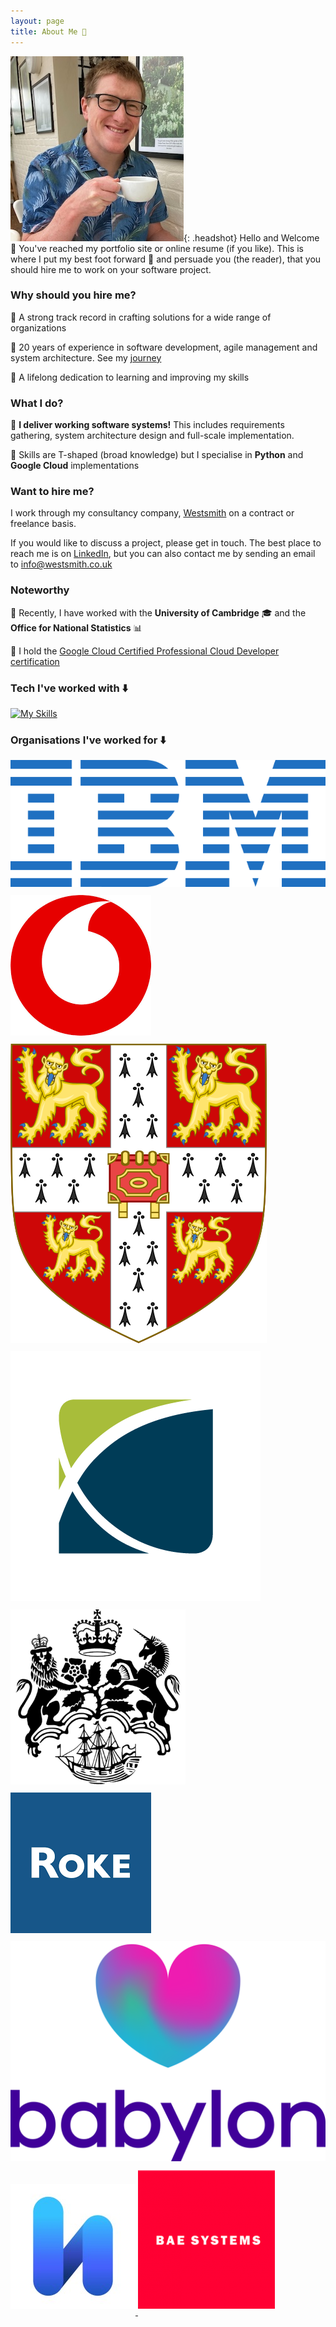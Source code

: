 ```yaml
---
layout: page
title: About Me 🧐
---
```


<link rel="stylesheet" href="/assets/css/custom.css">

![Daniel Ball](/assets/images/head-shot.jpeg){: .headshot}
Hello and Welcome 👋 You've reached my portfolio site or online resume (if you like). 
This is where I put my best foot forward 👞 and persuade you (the reader), that you should hire me to work on
your software project.

### Why should you hire me?

🌟 A strong track record in crafting solutions for a wide range of organizations

🌟 20 years of experience in software development, agile management and system architecture. See my [journey](journey.md)

🌟 A lifelong dedication to learning and improving my skills

### What I do?

🌟 **I deliver working software systems!** This includes requirements gathering, system architecture design and full-scale implementation.

🌟 Skills are T-shaped (broad knowledge) but I specialise in **Python** and **Google Cloud** implementations

### Want to hire me?

I work through my consultancy company, [Westsmith](https://westsmith.co.uk) on a contract or freelance basis.

If you would like to discuss a project, please get in touch. The best place to reach me is on [LinkedIn](https://www.linkedin.com/in/daniel-ball-consultant/), but you
can also contact me by sending an email to [info@westsmith.co.uk](mailto:info@westsmith.co.uk)

### Noteworthy

🌟 Recently, I have worked with the **University of Cambridge** 🎓 and the **Office for National Statistics** 📊

🌟 I hold the [Google Cloud Certified Professional Cloud Developer certification](https://www.credly.com/badges/ffabea96-6a85-4ee6-97ee-52e36ae0aa59)

### Tech I've worked with ⬇️

[![My Skills](https://skillicons.dev/icons?i=python,django,fastapi,flask,gcp,firebase,aws,dynamodb,git,md,linux,github,githubactions,gitlab,docker,postgres,sqlite,ts,js,react,idea,java,cpp,jenkins&theme=light)](https://skillicons.dev)

### Organisations I've worked for ⬇️

<div class="carousel">
  <a href="https://ibm.com">
    <img src="/assets/images/logos/640px-IBM_logo.svg.png" alt="IBM" style="margin-bottom: 2%;">
  </a>
  <a href="https://www.vodafone.co.uk">
    <img src="/assets/images/logos/vodafone.png" alt="Vodafone" style="margin-bottom: 2%;">
  </a>
  <a href="https://www.cam.ac.uk">
    <img src="/assets/images/logos/410px-Coat_of_Arms_of_the_University_of_Cambridge.svg.png" alt="University of Cambridge" style="margin-bottom: 2%;">
  </a>
  <a href="https://www.ons.gov.uk">
    <img src="/assets/images/logos/ONS.png" alt="Office for National Statistics" style="margin-bottom: 2%;">
  </a>
  <a href="https://www.gov.uk/government/organisations/department-for-international-trade">
    <img src="/assets/images/logos/dfortrade.png" alt="Department for International Trade" style="margin-bottom: 2%;">
  </a>
  <a href="https://www.roke.co.uk">
    <img src="/assets/images/logos/roke.png" alt="Roke" style="margin-bottom: 2%;">
  </a>
  <a href="https://www.emed.com/uk">
    <img src="/assets/images/logos/Babylon_Logo_Vertical_Violet_RGB.png" alt="Babylone health" style="margin-bottom: 2%;">
  </a>
  <a href="https://hanzo.co">
    <img src="/assets/images/logos/hanzoinc_logo.jpeg" alt="Hanzo" style="margin-bottom: 2%;">
  </a>
  <a href="https://www.baesystems.com">
    <img src="/assets/images/logos/bae-logo.png" alt="BAE" style="margin-bottom: 2%;">
  </a>
</div>